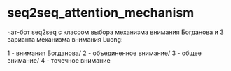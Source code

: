# seq2seq_attention_mechanism
чат-бот seq2seq с классом выбора механизма внимания Богданова и 3 варианта механизма внимания Luong:

1 - внимания Богданова/ 2 - объединенное внимание/ 3 - общее внимание/ 4  - точечное внимание
